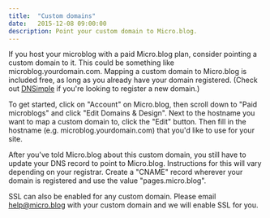 ```yaml
---
title:  "Custom domains"
date:   2015-12-08 09:00:00
description: Point your custom domain to Micro.blog.
---
```


If you host your microblog with a paid Micro.blog plan, consider pointing a custom domain to it. This could be something like microblog.yourdomain.com. Mapping a custom domain to Micro.blog is included free, as long as you already have your domain registered. (Check out [DNSimple](https://dnsimple.com/r/9fc1dd2e59824b) if you're looking to register a new domain.)

To get started, click on "Account" on Micro.blog, then scroll down to "Paid microblogs" and click "Edit Domains & Design". Next to the hostname you want to map a custom domain to, click the "Edit" button. Then fill in the hostname (e.g. microblog.yourdomain.com) that you'd like to use for your site.

After you've told Micro.blog about this custom domain, you still have to update your DNS record to point to Micro.blog. Instructions for this will vary depending on your registrar. Create a "CNAME" record wherever your domain is registered and use the value "pages.micro.blog".

SSL can also be enabled for any custom domain. Please email [help@micro.blog](mailto:help@micro.blog) with your custom domain and we will enable SSL for you.